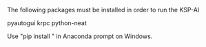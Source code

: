 The following packages must be installed in order to run the KSP-AI

pyautogui
krpc
python-neat

Use "pip install <package name>" in Anaconda prompt on Windows. 